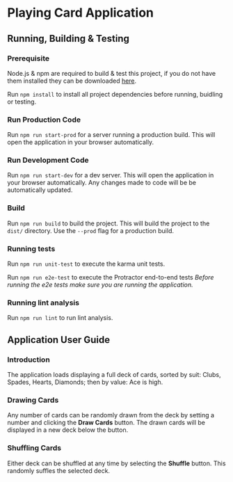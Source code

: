 # Playing Card Application

## Running, Building & Testing

### Prerequisite

Node.js & npm are required to build & test this project, if you do not have them installed they can be downloaded [here](https://nodejs.org/en/).

Run `npm install` to install all project dependencies before running, buidling or testing. 

### Run Production Code
Run `npm run start-prod` for a server running a production build. This will open the application in your browser automatically.
 
### Run Development Code
Run `npm run start-dev` for a dev server. 
This will open the application in your browser automatically. 
Any changes made to code will be be automatically updated.
 
### Build
 
Run `npm run build` to build the project. This will build the project to the `dist/` directory. 
Use the `--prod` flag for a production build.
 
### Running tests
 
Run `npm run unit-test` to execute the karma unit tests.
 
Run `npm run e2e-test` to execute the Protractor end-to-end tests
*Before running the e2e tests make sure you are running the application.*

### Running lint analysis
Run `npm run lint` to run lint analysis.

## Application User Guide

### Introduction

The application loads displaying a full deck of cards, sorted by suit: Clubs, Spades, Hearts, Diamonds; then by value: Ace is high. 

### Drawing Cards

Any number of cards can be randomly drawn from the deck by setting a number and clicking the **Draw Cards** button. The drawn cards will be displayed in a new deck below the button.

### Shuffling Cards

Either deck can be shuffled at any time by selecting the **Shuffle** button. This randomly suffles the selected deck.
